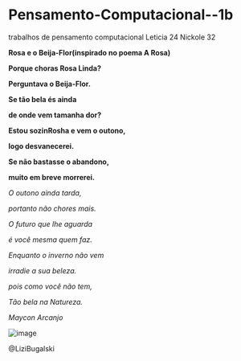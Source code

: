 # Pensamento-Computacional--1b
trabalhos de pensamento computacional
Leticia 24 Nickole 32


**Rosa e o Beija-Flor(inspirado no poema A Rosa)**

**Porque choras Rosa Linda?**

**Perguntava o Beija-Flor.**

**Se tão bela és ainda**

**de onde vem tamanha dor?**

**Estou sozinRosha e vem o outono,**

**logo desvanecerei.**

**Se não bastasse o abandono,**

**muito em breve morrerei.**

_O outono ainda tarda,_

_portanto não chores mais._

_O futuro que lhe aguarda_

_é você mesma quem faz._

_Enquanto o inverno não vem_

_irradie a sua beleza._

_pois como você não tem,_

_Tão bela na Natureza._

_Maycon Arcanjo_


![image](https://user-images.githubusercontent.com/110413897/188503303-ed1fb203-453d-4138-9763-2b84a50ba4c3.png)


@LiziBugalski



